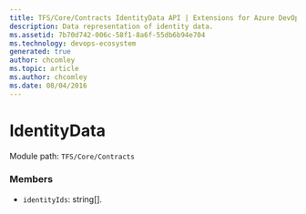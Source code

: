 ```yaml
---
title: TFS/Core/Contracts IdentityData API | Extensions for Azure DevOps Services
description: Data representation of identity data.
ms.assetid: 7b70d742-006c-58f1-8a6f-55db6b94e704
ms.technology: devops-ecosystem
generated: true
author: chcomley
ms.topic: article
ms.author: chcomley
ms.date: 08/04/2016
---
```


# IdentityData

Module path: `TFS/Core/Contracts`

### Members

- `identityIds`: string[].
